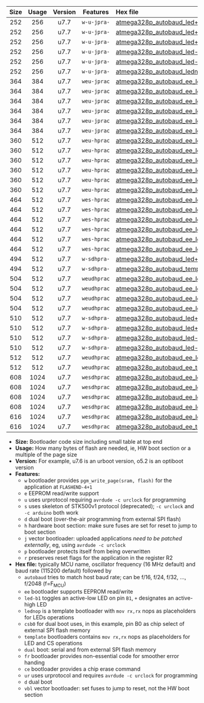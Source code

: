 |Size|Usage|Version|Features|Hex file|
|:-:|:-:|:-:|:-:|:--|
|252|256|u7.7|`w-u-jpra-`|[atmega328p_autobaud_led+b1_ur_vbl.hex](https://raw.githubusercontent.com/stefanrueger/urboot/main/bootloaders/atmega328p/autobaud/atmega328p_autobaud_led+b1_ur_vbl.hex)|
|252|256|u7.7|`w-u-jpra-`|[atmega328p_autobaud_led+b5_ur_vbl.hex](https://raw.githubusercontent.com/stefanrueger/urboot/main/bootloaders/atmega328p/autobaud/atmega328p_autobaud_led+b5_ur_vbl.hex)|
|252|256|u7.7|`w-u-jpra-`|[atmega328p_autobaud_led+d5_ur_vbl.hex](https://raw.githubusercontent.com/stefanrueger/urboot/main/bootloaders/atmega328p/autobaud/atmega328p_autobaud_led+d5_ur_vbl.hex)|
|252|256|u7.7|`w-u-jpra-`|[atmega328p_autobaud_led-b1_ur_vbl.hex](https://raw.githubusercontent.com/stefanrueger/urboot/main/bootloaders/atmega328p/autobaud/atmega328p_autobaud_led-b1_ur_vbl.hex)|
|252|256|u7.7|`w-u-jpra-`|[atmega328p_autobaud_led-d5_ur_vbl.hex](https://raw.githubusercontent.com/stefanrueger/urboot/main/bootloaders/atmega328p/autobaud/atmega328p_autobaud_led-d5_ur_vbl.hex)|
|252|256|u7.7|`w-u-jpra-`|[atmega328p_autobaud_lednop_ur_vbl.hex](https://raw.githubusercontent.com/stefanrueger/urboot/main/bootloaders/atmega328p/autobaud/atmega328p_autobaud_lednop_ur_vbl.hex)|
|364|384|u7.7|`weu-jprac`|[atmega328p_autobaud_ee_led+b1_fr_ce_ur_vbl.hex](https://raw.githubusercontent.com/stefanrueger/urboot/main/bootloaders/atmega328p/autobaud/atmega328p_autobaud_ee_led+b1_fr_ce_ur_vbl.hex)|
|364|384|u7.7|`weu-jprac`|[atmega328p_autobaud_ee_led+b5_fr_ce_ur_vbl.hex](https://raw.githubusercontent.com/stefanrueger/urboot/main/bootloaders/atmega328p/autobaud/atmega328p_autobaud_ee_led+b5_fr_ce_ur_vbl.hex)|
|364|384|u7.7|`weu-jprac`|[atmega328p_autobaud_ee_led+d5_fr_ce_ur_vbl.hex](https://raw.githubusercontent.com/stefanrueger/urboot/main/bootloaders/atmega328p/autobaud/atmega328p_autobaud_ee_led+d5_fr_ce_ur_vbl.hex)|
|364|384|u7.7|`weu-jprac`|[atmega328p_autobaud_ee_led-b1_fr_ce_ur_vbl.hex](https://raw.githubusercontent.com/stefanrueger/urboot/main/bootloaders/atmega328p/autobaud/atmega328p_autobaud_ee_led-b1_fr_ce_ur_vbl.hex)|
|364|384|u7.7|`weu-jprac`|[atmega328p_autobaud_ee_led-d5_fr_ce_ur_vbl.hex](https://raw.githubusercontent.com/stefanrueger/urboot/main/bootloaders/atmega328p/autobaud/atmega328p_autobaud_ee_led-d5_fr_ce_ur_vbl.hex)|
|364|384|u7.7|`weu-jprac`|[atmega328p_autobaud_ee_lednop_fr_ce_ur_vbl.hex](https://raw.githubusercontent.com/stefanrueger/urboot/main/bootloaders/atmega328p/autobaud/atmega328p_autobaud_ee_lednop_fr_ce_ur_vbl.hex)|
|360|512|u7.7|`weu-hprac`|[atmega328p_autobaud_ee_led+b1_fr_ce_ur.hex](https://raw.githubusercontent.com/stefanrueger/urboot/main/bootloaders/atmega328p/autobaud/atmega328p_autobaud_ee_led+b1_fr_ce_ur.hex)|
|360|512|u7.7|`weu-hprac`|[atmega328p_autobaud_ee_led+b5_fr_ce_ur.hex](https://raw.githubusercontent.com/stefanrueger/urboot/main/bootloaders/atmega328p/autobaud/atmega328p_autobaud_ee_led+b5_fr_ce_ur.hex)|
|360|512|u7.7|`weu-hprac`|[atmega328p_autobaud_ee_led+d5_fr_ce_ur.hex](https://raw.githubusercontent.com/stefanrueger/urboot/main/bootloaders/atmega328p/autobaud/atmega328p_autobaud_ee_led+d5_fr_ce_ur.hex)|
|360|512|u7.7|`weu-hprac`|[atmega328p_autobaud_ee_led-b1_fr_ce_ur.hex](https://raw.githubusercontent.com/stefanrueger/urboot/main/bootloaders/atmega328p/autobaud/atmega328p_autobaud_ee_led-b1_fr_ce_ur.hex)|
|360|512|u7.7|`weu-hprac`|[atmega328p_autobaud_ee_led-d5_fr_ce_ur.hex](https://raw.githubusercontent.com/stefanrueger/urboot/main/bootloaders/atmega328p/autobaud/atmega328p_autobaud_ee_led-d5_fr_ce_ur.hex)|
|360|512|u7.7|`weu-hprac`|[atmega328p_autobaud_ee_lednop_fr_ce_ur.hex](https://raw.githubusercontent.com/stefanrueger/urboot/main/bootloaders/atmega328p/autobaud/atmega328p_autobaud_ee_lednop_fr_ce_ur.hex)|
|464|512|u7.7|`wes-hprac`|[atmega328p_autobaud_ee_led+b1_fr_ce.hex](https://raw.githubusercontent.com/stefanrueger/urboot/main/bootloaders/atmega328p/autobaud/atmega328p_autobaud_ee_led+b1_fr_ce.hex)|
|464|512|u7.7|`wes-hprac`|[atmega328p_autobaud_ee_led+b5_fr_ce.hex](https://raw.githubusercontent.com/stefanrueger/urboot/main/bootloaders/atmega328p/autobaud/atmega328p_autobaud_ee_led+b5_fr_ce.hex)|
|464|512|u7.7|`wes-hprac`|[atmega328p_autobaud_ee_led+d5_fr_ce.hex](https://raw.githubusercontent.com/stefanrueger/urboot/main/bootloaders/atmega328p/autobaud/atmega328p_autobaud_ee_led+d5_fr_ce.hex)|
|464|512|u7.7|`wes-hprac`|[atmega328p_autobaud_ee_led-b1_fr_ce.hex](https://raw.githubusercontent.com/stefanrueger/urboot/main/bootloaders/atmega328p/autobaud/atmega328p_autobaud_ee_led-b1_fr_ce.hex)|
|464|512|u7.7|`wes-hprac`|[atmega328p_autobaud_ee_led-d5_fr_ce.hex](https://raw.githubusercontent.com/stefanrueger/urboot/main/bootloaders/atmega328p/autobaud/atmega328p_autobaud_ee_led-d5_fr_ce.hex)|
|464|512|u7.7|`wes-hprac`|[atmega328p_autobaud_ee_lednop_fr_ce.hex](https://raw.githubusercontent.com/stefanrueger/urboot/main/bootloaders/atmega328p/autobaud/atmega328p_autobaud_ee_lednop_fr_ce.hex)|
|494|512|u7.7|`w-sdhpra-`|[atmega328p_autobaud_led+b1_csd5_dual.hex](https://raw.githubusercontent.com/stefanrueger/urboot/main/bootloaders/atmega328p/autobaud/atmega328p_autobaud_led+b1_csd5_dual.hex)|
|494|512|u7.7|`w-sdhpra-`|[atmega328p_autobaud_template_dual.hex](https://raw.githubusercontent.com/stefanrueger/urboot/main/bootloaders/atmega328p/autobaud/atmega328p_autobaud_template_dual.hex)|
|504|512|u7.7|`weudhprac`|[atmega328p_autobaud_ee_led+b1_csb0_dual_fr_ce_ur.hex](https://raw.githubusercontent.com/stefanrueger/urboot/main/bootloaders/atmega328p/autobaud/atmega328p_autobaud_ee_led+b1_csb0_dual_fr_ce_ur.hex)|
|504|512|u7.7|`weudhprac`|[atmega328p_autobaud_ee_led+d5_csb0_dual_fr_ce_ur.hex](https://raw.githubusercontent.com/stefanrueger/urboot/main/bootloaders/atmega328p/autobaud/atmega328p_autobaud_ee_led+d5_csb0_dual_fr_ce_ur.hex)|
|504|512|u7.7|`weudhprac`|[atmega328p_autobaud_ee_led-b1_csb0_dual_fr_ce_ur.hex](https://raw.githubusercontent.com/stefanrueger/urboot/main/bootloaders/atmega328p/autobaud/atmega328p_autobaud_ee_led-b1_csb0_dual_fr_ce_ur.hex)|
|504|512|u7.7|`weudhprac`|[atmega328p_autobaud_ee_led-d5_csb0_dual_fr_ce_ur.hex](https://raw.githubusercontent.com/stefanrueger/urboot/main/bootloaders/atmega328p/autobaud/atmega328p_autobaud_ee_led-d5_csb0_dual_fr_ce_ur.hex)|
|510|512|u7.7|`w-sdhpra-`|[atmega328p_autobaud_led+b1_csb0_dual_fr.hex](https://raw.githubusercontent.com/stefanrueger/urboot/main/bootloaders/atmega328p/autobaud/atmega328p_autobaud_led+b1_csb0_dual_fr.hex)|
|510|512|u7.7|`w-sdhpra-`|[atmega328p_autobaud_led+d5_csb0_dual_fr.hex](https://raw.githubusercontent.com/stefanrueger/urboot/main/bootloaders/atmega328p/autobaud/atmega328p_autobaud_led+d5_csb0_dual_fr.hex)|
|510|512|u7.7|`w-sdhpra-`|[atmega328p_autobaud_led-b1_csb0_dual_fr.hex](https://raw.githubusercontent.com/stefanrueger/urboot/main/bootloaders/atmega328p/autobaud/atmega328p_autobaud_led-b1_csb0_dual_fr.hex)|
|510|512|u7.7|`w-sdhpra-`|[atmega328p_autobaud_led-d5_csb0_dual_fr.hex](https://raw.githubusercontent.com/stefanrueger/urboot/main/bootloaders/atmega328p/autobaud/atmega328p_autobaud_led-d5_csb0_dual_fr.hex)|
|512|512|u7.7|`weudhprac`|[atmega328p_autobaud_ee_led+b1_csd5_dual_fr_ce_ur.hex](https://raw.githubusercontent.com/stefanrueger/urboot/main/bootloaders/atmega328p/autobaud/atmega328p_autobaud_ee_led+b1_csd5_dual_fr_ce_ur.hex)|
|512|512|u7.7|`weudhprac`|[atmega328p_autobaud_ee_template_dual_fr_ce_ur.hex](https://raw.githubusercontent.com/stefanrueger/urboot/main/bootloaders/atmega328p/autobaud/atmega328p_autobaud_ee_template_dual_fr_ce_ur.hex)|
|608|1024|u7.7|`wesdhprac`|[atmega328p_autobaud_ee_led+b1_csb0_dual_fr_ce.hex](https://raw.githubusercontent.com/stefanrueger/urboot/main/bootloaders/atmega328p/autobaud/atmega328p_autobaud_ee_led+b1_csb0_dual_fr_ce.hex)|
|608|1024|u7.7|`wesdhprac`|[atmega328p_autobaud_ee_led+d5_csb0_dual_fr_ce.hex](https://raw.githubusercontent.com/stefanrueger/urboot/main/bootloaders/atmega328p/autobaud/atmega328p_autobaud_ee_led+d5_csb0_dual_fr_ce.hex)|
|608|1024|u7.7|`wesdhprac`|[atmega328p_autobaud_ee_led-b1_csb0_dual_fr_ce.hex](https://raw.githubusercontent.com/stefanrueger/urboot/main/bootloaders/atmega328p/autobaud/atmega328p_autobaud_ee_led-b1_csb0_dual_fr_ce.hex)|
|608|1024|u7.7|`wesdhprac`|[atmega328p_autobaud_ee_led-d5_csb0_dual_fr_ce.hex](https://raw.githubusercontent.com/stefanrueger/urboot/main/bootloaders/atmega328p/autobaud/atmega328p_autobaud_ee_led-d5_csb0_dual_fr_ce.hex)|
|616|1024|u7.7|`wesdhprac`|[atmega328p_autobaud_ee_led+b1_csd5_dual_fr_ce.hex](https://raw.githubusercontent.com/stefanrueger/urboot/main/bootloaders/atmega328p/autobaud/atmega328p_autobaud_ee_led+b1_csd5_dual_fr_ce.hex)|
|616|1024|u7.7|`wesdhprac`|[atmega328p_autobaud_ee_template_dual_fr_ce.hex](https://raw.githubusercontent.com/stefanrueger/urboot/main/bootloaders/atmega328p/autobaud/atmega328p_autobaud_ee_template_dual_fr_ce.hex)|

- **Size:** Bootloader code size including small table at top end
- **Usage:** How many bytes of flash are needed, ie, HW boot section or a multiple of the page size
- **Version:** For example, u7.6 is an urboot version, o5.2 is an optiboot version
- **Features:**
  + `w` bootloader provides `pgm_write_page(sram, flash)` for the application at `FLASHEND-4+1`
  + `e` EEPROM read/write support
  + `u` uses urprotocol requiring `avrdude -c urclock` for programming
  + `s` uses skeleton of STK500v1 protocol (deprecated); `-c urclock` and `-c arduino` both work
  + `d` dual boot (over-the-air programming from external SPI flash)
  + `h` hardware boot section: make sure fuses are set for reset to jump to boot section
  + `j` vector bootloader: uploaded applications *need to be patched externally*, eg, using `avrdude -c urclock`
  + `p` bootloader protects itself from being overwritten
  + `r` preserves reset flags for the application in the register R2
- **Hex file:** typically MCU name, oscillator frequency (16 MHz default) and baud rate (115200 default) followed by
  + `autobaud` tries to match host baud rate; can be f/16, f/24, f/32, ..., f/2048 (f=F<sub>MCU</sub>)
  + `ee` bootloader supports EEPROM read/write
  + `led-b1` toggles an active-low LED on pin `B1`, `+` designates an active-high LED
  + `lednop` is a template bootloader with `mov rx,rx` nops as placeholders for LEDs operations
  + `csb0` for dual boot uses, in this example, pin B0 as chip select of external SPI flash memory
  + `template` bootloaders contains `mov rx,rx` nops as placeholders for LED and CS operations
  + `dual` boot: serial and from external SPI flash memory
  + `fr` bootloader provides non-essential code for smoother error handing
  + `ce` bootloader provides a chip erase command
  + `ur` uses urprotocol and requires `avrdude -c urclock` for programming
  + `d` dual boot
  + `vbl` vector bootloader: set fuses to jump to reset, not the HW boot section
